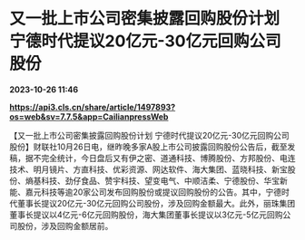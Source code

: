 # 又一批上市公司密集披露回购股份计划 宁德时代提议20亿元-30亿元回购公司股份

**2023-10-26 11:46**

**https://api3.cls.cn/share/article/1497893?os=web&sv=7.7.5&app=CailianpressWeb**

【又一批上市公司密集披露回购股份计划 宁德时代提议20亿元-30亿元回购公司股份】财联社10月26日电，继昨晚多家A股上市公司披露回购股份公告后，截至发稿，据不完全统计，今日盘后又有伊之密、道通科技、博腾股份、方邦股份、电连技术、明月镜片、方直科技、优彩资源、网达软件、海大集团、蓝晓科技、新宝股份、熵基科技、劲仔食品、赞宇科技、望变电气、中顺洁柔、宁德股份、华宝新能、嘉元科技等逾20家公司发布回购股份或提议回购股份的公告。其中，宁德时代董事长提议20亿元-30亿元回购公司股份，涉及回购金额最大。此外，丽珠集团董事长提议以4亿元-6亿元回购股份，海大集团董事长提议以3亿元-5亿元回购公司股份，涉及回购金额居前。